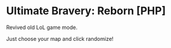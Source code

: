 # Ultimate Bravery: Reborn [PHP]
Revived old LoL game mode.

Just choose your map and click randomize!

